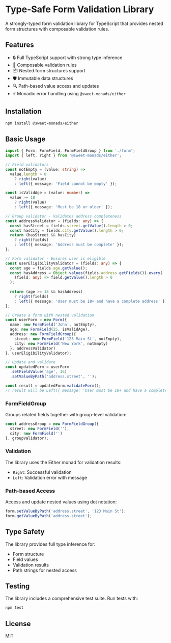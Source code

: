 # Type-Safe Form Validation Library

A strongly-typed form validation library for TypeScript that provides nested form structures with composable validation rules.

## Features

- 🔒 Full TypeScript support with strong type inference
- 🎯 Composable validation rules
- 📦 Nested form structures support
- 🛡️ Immutable data structures
- 🔍 Path-based value access and updates
- ⚡ Monadic error handling using `@sweet-monads/either`

## Installation

```bash
npm install @sweet-monads/either
```


## Basic Usage

```typescript
import { Form, FormField, FormFieldGroup } from './form';
import { left, right } from '@sweet-monads/either';

// Field validators
const notEmpty = (value: string) => 
  value.length > 0 
    ? right(value)
    : left({ message: 'Field cannot be empty' });

const isValidAge = (value: number) =>
  value >= 18
    ? right(value)
    : left({ message: 'Must be 18 or older' });

// Group validator - Validates address completeness
const addressValidator = (fields: any) => {
  const hasStreet = fields.street.getValue().length > 0;
  const hasCity = fields.city.getValue().length > 0;
  return (hasStreet && hasCity)
    ? right(fields)
    : left({ message: 'Address must be complete' });
};

// Form validator - Ensures user is eligible
const userEligibilityValidator = (fields: any) => {
  const age = fields.age.getValue();
  const hasAddress = Object.values(fields.address.getFields()).every(
    (field: any) => field.getValue().length > 0
  );
  
  return (age >= 18 && hasAddress)
    ? right(fields)
    : left({ message: 'User must be 18+ and have a complete address' });
};

// Create a form with nested validation
const userForm = new Form({
  name: new FormField('John', notEmpty),
  age: new FormField(25, isValidAge),
  address: new FormFieldGroup({
    street: new FormField('123 Main St', notEmpty),
    city: new FormField('New York', notEmpty)
  }, addressValidator)
}, userEligibilityValidator);

// Update and validate
const updatedForm = userForm
  .setFieldValue('age', 16)
  .setValueByPath('address.street', '');

const result = updatedForm.validateForm();
// result will be Left({ message: 'User must be 18+ and have a complete address' })
```

### FormFieldGroup

Groups related fields together with group-level validation:

```typescript
const addressGroup = new FormFieldGroup({
  street: new FormField(''),
  city: new FormField('')
}, groupValidator);
```

### Validation

The library uses the Either monad for validation results:
- `Right`: Successful validation
- `Left`: Validation error with message

### Path-based Access

Access and update nested values using dot notation:

```typescript
form.setValueByPath('address.street', '123 Main St');
form.getValueByPath('address.street');
```

## Type Safety

The library provides full type inference for:
- Form structure
- Field values
- Validation results
- Path strings for nested access

## Testing

The library includes a comprehensive test suite. Run tests with:

```bash
npm test
```

## License

MIT